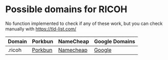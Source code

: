 # Possible domains for RICOH

No function implemented to check if any of these work, but you can check manually with https://tld-list.com/

| Domain | Porkbun | NameCheap | Google Domains |
|---|---|---|---|
| .ricoh | [Porkbun](https://porkbun.com/checkout/search?prb=e814663da1&tlds=&idnLanguage=&search=search&q=.ricoh) | [Namecheap](https://www.namecheap.com/domains/registration/results/?domain=.ricoh) | [Google](https://domains.google.com/registrar/search?searchTerm=.ricoh) |
